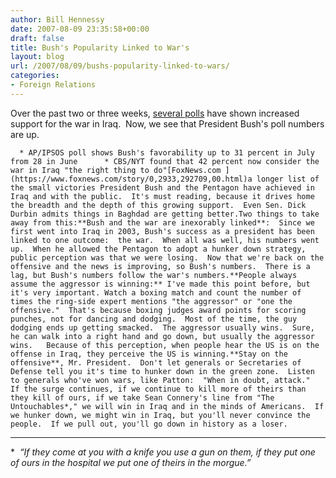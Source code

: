 ```yaml
---
author: Bill Hennessy
date: 2007-08-09 23:35:58+00:00
draft: false
title: Bush's Popularity Linked to War's
layout: blog
url: /2007/08/09/bushs-popularity-linked-to-wars/
categories:
- Foreign Relations
---
```


Over the past two or three weeks, [several polls](https://hennessysview.com/?p=8116) have shown increased support for the war in Iraq.  Now, we see that President Bush's poll numbers are up.

	  * AP/IPSOS poll shows Bush's favorability up to 31 percent in July from 28 in June	  * CBS/NYT found that 42 percent now consider the war in Iraq "the right thing to do"[FoxNews.com ](https://www.foxnews.com/story/0,2933,292709,00.html)a longer list of the small victories President Bush and the Pentagon have achieved in Iraq and with the public.  It's must reading, because it drives home the breadth and the depth of this growing support.  Even Sen. Dick Durbin admits things in Baghdad are getting better.Two things to take away from this:**Bush and the war are inexorably linked**:  Since we first went into Iraq in 2003, Bush's success as a president has been linked to one outcome:  the war.  When all was well, his numbers went up.  When he allowed the Pentagon to adopt a hunker down strategy, public perception was that we were losing.  Now that we're back on the offensive and the news is improving, so Bush's numbers.  There is a lag, but Bush's numbers follow the war's numbers.**People always assume the aggressor is winning:** I've made this point before, but it's very important. Watch a boxing match and count the number of times the ring-side expert mentions "the aggressor" or "one the offensive."  That's because boxing judges award points for scoring punches, not for dancing and dodging.  Most of the time, the guy dodging ends up getting smacked.  The aggressor usually wins.  Sure, he can walk into a right hand and go down, but usually the aggressor wins.   Because of this perception, when people hear the US is on the offense in Iraq, they perceive the US is winning.**Stay on the offensive**, Mr. President.  Don't let generals or Secretaries of Defense tell you it's time to hunker down in the green zone.  Listen to generals who've won wars, like Patton:  "When in doubt, attack."  If the surge continues, if we continue to kill more of theirs than they kill of ours, if we take Sean Connery's line from "The Untouchables*," we will win in Iraq and in the minds of Americans.  If we hunker down, we might win in Iraq, but you'll never convince the people.  If we pull out, you'll go down in history as a loser.

* * *

*  _“If they come at you with a knife you use a gun on them, if they put one of ours in the hospital we put one of theirs in the morgue.”_ 
